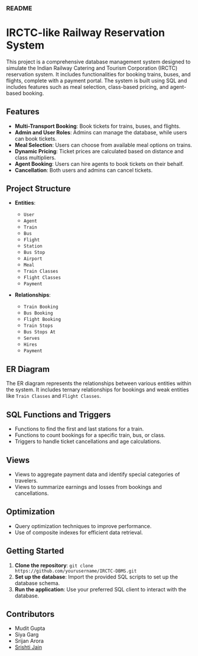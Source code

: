 ### README

# IRCTC-like Railway Reservation System

This project is a comprehensive database management system designed to simulate the Indian Railway Catering and Tourism Corporation (IRCTC) reservation system. It includes functionalities for booking trains, buses, and flights, complete with a payment portal. The system is built using SQL and includes features such as meal selection, class-based pricing, and agent-based booking.

## Features

- **Multi-Transport Booking**: Book tickets for trains, buses, and flights.
- **Admin and User Roles**: Admins can manage the database, while users can book tickets.
- **Meal Selection**: Users can choose from available meal options on trains.
- **Dynamic Pricing**: Ticket prices are calculated based on distance and class multipliers.
- **Agent Booking**: Users can hire agents to book tickets on their behalf.
- **Cancellation**: Both users and admins can cancel tickets.

## Project Structure

- **Entities**:
  - `User`
  - `Agent`
  - `Train`
  - `Bus`
  - `Flight`
  - `Station`
  - `Bus Stop`
  - `Airport`
  - `Meal`
  - `Train Classes`
  - `Flight Classes`
  - `Payment`

- **Relationships**:
  - `Train Booking`
  - `Bus Booking`
  - `Flight Booking`
  - `Train Stops`
  - `Bus Stops At`
  - `Serves`
  - `Hires`
  - `Payment`

## ER Diagram
The ER diagram represents the relationships between various entities within the system. It includes ternary relationships for bookings and weak entities like `Train Classes` and `Flight Classes`.

## SQL Functions and Triggers
- Functions to find the first and last stations for a train.
- Functions to count bookings for a specific train, bus, or class.
- Triggers to handle ticket cancellations and age calculations.

## Views
- Views to aggregate payment data and identify special categories of travelers.
- Views to summarize earnings and losses from bookings and cancellations.

## Optimization
- Query optimization techniques to improve performance.
- Use of composite indexes for efficient data retrieval.

## Getting Started
1. **Clone the repository**: `git clone https://github.com/yourusername/IRCTC-DBMS.git`
2. **Set up the database**: Import the provided SQL scripts to set up the database schema.
3. **Run the application**: Use your preferred SQL client to interact with the database.

## Contributors
- Mudit Gupta
- Siya Garg
- Srijan Arora
- [Srishti Jain](https://github.com/srishti20543)
